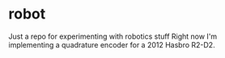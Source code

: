 # robot

Just a repo for experimenting with robotics stuff
Right now I'm implementing a quadrature encoder for a 2012 Hasbro R2-D2.
